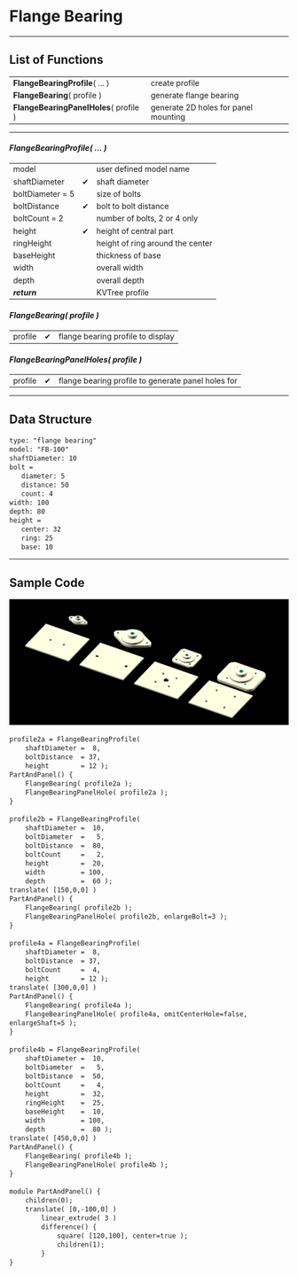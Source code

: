 # Flange Bearing

---
## List of Functions
<table>
<tr><td><b>FlangeBearingProfile</b>( ... )</td><td>create profile</td></tr>
<tr><td><b>FlangeBearing</b>( profile )</td><td>generate flange bearing</td></tr>
<tr><td><b>FlangeBearingPanelHoles</b>( profile )</td><td>generate 2D holes for panel mounting</td></tr>
</table>

---
#### _FlangeBearingProfile( ... )_
<table>
<tr><td>model           <td>        <td>user defined model name
<tr><td>shaftDiameter   <td>&#10004;<td>shaft diameter
<tr><td>boltDiameter = 5<td>        <td>size of bolts
<tr><td>boltDistance    <td>&#10004;<td>bolt to bolt distance
<tr><td>boltCount = 2   <td>        <td>number of bolts, 2 or 4 only
<tr><td>height          <td>&#10004;<td>height of central part
<tr><td>ringHeight      <td>        <td>height of ring around the center
<tr><td>baseHeight      <td>        <td>thickness of base
<tr><td>width           <td>        <td>overall width
<tr><td>depth           <td>        <td>overall depth
<tr><td colspan="2"><b><i>return<td>KVTree profile
</table>

#### _FlangeBearing( profile )_
<table>
<tr><td>profile<td>&#10004;<td>flange bearing profile to display
</table>

#### _FlangeBearingPanelHoles( profile )_
<table>
<tr><td>profile<td>&#10004;<td>flange bearing profile to generate panel holes for
</table>
</details>

---
## Data Structure
```
type: "flange bearing"
model: "FB-100"
shaftDiameter: 10
bolt =
   diameter: 5
   distance: 50
   count: 4
width: 100
depth: 80
height =
   center: 32
   ring: 25
   base: 10
```

---
## Sample Code
![photo](/images/bearing-flange.png)
```
profile2a = FlangeBearingProfile(
    shaftDiameter =  8,
    boltDistance  = 37,
    height        = 12 );
PartAndPanel() {
    FlangeBearing( profile2a );
    FlangeBearingPanelHole( profile2a );
}

profile2b = FlangeBearingProfile(
    shaftDiameter =  10,
    boltDiameter  =   5, 
    boltDistance  =  80,
    boltCount     =   2, 
    height        =  20,
    width         = 100,
    depth         =  60 );
translate( [150,0,0] )
PartAndPanel() {
    FlangeBearing( profile2b );
    FlangeBearingPanelHole( profile2b, enlargeBolt=3 );
}

profile4a = FlangeBearingProfile( 
    shaftDiameter =  8,
    boltDistance  = 37,
    boltCount     =  4, 
    height        = 12 );
translate( [300,0,0] )
PartAndPanel() {
    FlangeBearing( profile4a );
    FlangeBearingPanelHole( profile4a, omitCenterHole=false, enlargeShaft=5 );
}

profile4b = FlangeBearingProfile(
    shaftDiameter =  10,
    boltDiameter  =   5,
    boltDistance  =  50,
    boltCount     =   4, 
    height        =  32,
    ringHeight    =  25, 
    baseHeight    =  10,
    width         = 100,
    depth         =  80 );
translate( [450,0,0] )
PartAndPanel() {
    FlangeBearing( profile4b );
    FlangeBearingPanelHole( profile4b );
}

module PartAndPanel() {
    children(0);
    translate( [0,-100,0] )
        linear_extrude( 3 )
        difference() {
            square( [120,100], center=true );
            children(1);
        }
}
```
